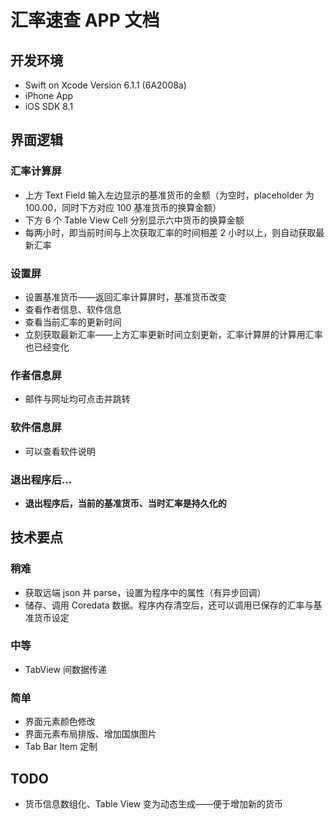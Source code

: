 # 汇率速查 APP 文档

## 开发环境
* Swift on Xcode Version 6.1.1 (6A2008a)
* iPhone App
* iOS SDK 8.1

## 界面逻辑
### 汇率计算屏
* 上方 Text Field 输入左边显示的基准货币的金额（为空时，placeholder 为 100.00，同时下方对应 100 基准货币的换算金额）
* 下方 6 个 Table View Cell 分别显示六中货币的换算金额
* 每两小时，即当前时间与上次获取汇率的时间相差 2 小时以上，则自动获取最新汇率

### 设置屏
* 设置基准货币——返回汇率计算屏时，基准货币改变
* 查看作者信息、软件信息
* 查看当前汇率的更新时间
* 立刻获取最新汇率——上方汇率更新时间立刻更新，汇率计算屏的计算用汇率也已经变化

### 作者信息屏
* 邮件与网址均可点击并跳转

### 软件信息屏
* 可以查看软件说明

### 退出程序后…
* **退出程序后，当前的基准货币、当时汇率是持久化的**

## 技术要点
### 稍难
* 获取远端 json 并 parse，设置为程序中的属性（有异步回调）
* 储存、调用 Coredata 数据。程序内存清空后，还可以调用已保存的汇率与基准货币设定

### 中等
* TabView 间数据传递

### 简单
* 界面元素颜色修改
* 界面元素布局排版、增加国旗图片
* Tab Bar Item 定制

## TODO
* 货币信息数组化、Table View 变为动态生成——便于增加新的货币
